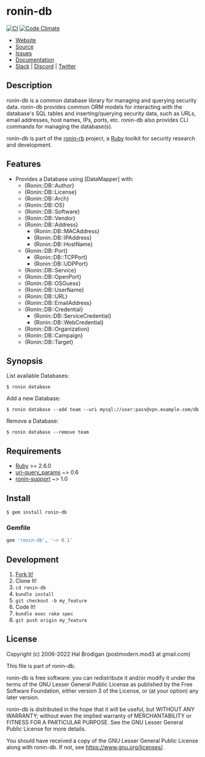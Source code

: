 # ronin-db

[![CI](https://github.com/ronin-rb/ronin-db/actions/workflows/ruby.yml/badge.svg)](https://github.com/ronin-rb/ronin-db/actions/workflows/ruby.yml)
[![Code Climate](https://codeclimate.com/github/ronin-rb/ronin-db.svg)](https://codeclimate.com/github/ronin-rb/ronin-db)

* [Website](https://ronin-rb.dev)
* [Source](https://github.com/ronin-rb/ronin-db)
* [Issues](https://github.com/ronin-rb/ronin-db/issues)
* [Documentation](https://ronin-rb.dev/docs/ronin-db/frames)
* [Slack](https://ronin-rb.slack.com) |
  [Discord](https://discord.gg/6WAb3PsVX9) |
  [Twitter](https://twitter.com/ronin_rb)

## Description

ronin-db is a common database library for managing and querying security data.
ronin-db provides common ORM models for interacting with the database's SQL
tables and inserting/querying security data, such as URLs, email addresses,
host names, IPs, ports, etc. ronin-db also provides CLI commands for managing
the database(s).

ronin-db is part of the [ronin-rb] project, a [Ruby] toolkit for security
research and development.

## Features

* Provides a Database using [DataMapper] with:
  * {Ronin::DB::Author}
  * {Ronin::DB::License}
  * {Ronin::DB::Arch}
  * {Ronin::DB::OS}
  * {Ronin::DB::Software}
  * {Ronin::DB::Vendor}
  * {Ronin::DB::Address}
    * {Ronin::DB::MACAddress}
    * {Ronin::DB::IPAddress}
    * {Ronin::DB::HostName}
  * {Ronin::DB::Port}
    * {Ronin::DB::TCPPort}
    * {Ronin::DB::UDPPort}
  * {Ronin::DB::Service}
  * {Ronin::DB::OpenPort}
  * {Ronin::DB::OSGuess}
  * {Ronin::DB::UserName}
  * {Ronin::DB::URL}
  * {Ronin::DB::EmailAddress}
  * {Ronin::DB::Credential}
    * {Ronin::DB::ServiceCredential}
    * {Ronin::DB::WebCredential}
  * {Ronin::DB::Organization}
  * {Ronin::DB::Campaign}
  * {Ronin::DB::Target}

## Synopsis

List available Databases:

```shell
$ ronin database
```

Add a new Database:

```shell
$ ronin database --add team --uri mysql://user:pass@vpn.example.com/db
```

Remove a Database:

```shell
$ ronin database --remove team
```

## Requirements

* [Ruby] >= 2.6.0
* [uri-query_params] ~> 0.6
* [ronin-support] ~> 1.0

## Install

```shell
$ gem install ronin-db
```

### Gemfile

```ruby
gem 'ronin-db', '~> 0.1'
```

## Development

1. [Fork It!](https://github.com/ronin-rb/ronin-db/fork)
2. Clone It!
3. `cd ronin-db`
4. `bundle install`
5. `git checkout -b my_feature`
6. Code It!
7. `bundle exec rake spec`
8. `git push origin my_feature`

## License

Copyright (c) 2006-2022 Hal Brodigan (postmodern.mod3 at gmail.com)

This file is part of ronin-db.

ronin-db is free software: you can redistribute it and/or modify
it under the terms of the GNU Lesser General Public License as published
by the Free Software Foundation, either version 3 of the License, or
(at your option) any later version.

ronin-db is distributed in the hope that it will be useful,
but WITHOUT ANY WARRANTY; without even the implied warranty of
MERCHANTABILITY or FITNESS FOR A PARTICULAR PURPOSE.  See the
GNU Lesser General Public License for more details.

You should have received a copy of the GNU Lesser General Public License
along with ronin-db.  If not, see <https://www.gnu.org/licenses/>.

[ronin-rb]: https://ronin-rb.dev/
[Ruby]: https://www.ruby-lang.org

[libsqlite3]: https://sqlite.org/
[uri-query_params]: https://github.com/postmodern/uri-query_params#readme
[ronin-support]: https://github.com/ronin-rb/ronin-support#readme
